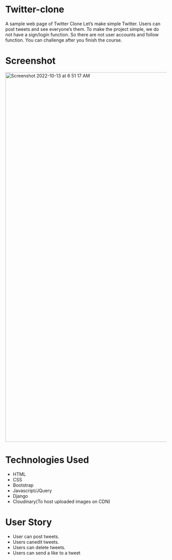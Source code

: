 # Twitter-clone
A sample web page of Twitter Clone Let’s make simple Twitter. Users can post tweets and see everyone’s them. To make the project simple, we do not have a sign/login function. So there are not user accounts and follow function. You can challenge after you finish the course.
# Screenshot
<img width="1151" alt="Screenshot 2022-10-13 at 6 51 17 AM" src="https://user-![Screenshot 2022-11-03 at 2 10 49 PM](https://user-images.githubusercontent.com/113327592/199678331-d34d89fe-8a87-4046-93ef-fb16fcd18b2f.png)
images.githubusercontent.com/111345784/195526566-65ccc84a-7c01-4652-9d12-ffa542a97730.png">

# Technologies Used
* HTML
* CSS
* Bootstrap
* Javascript/JQuery
* Django
* Cloudinary(To host uploaded images on CDN)
# User Story
* User can post tweets.
* Users canedit tweets.
* Users can delete tweets.
* Users can send a like to a tweet


